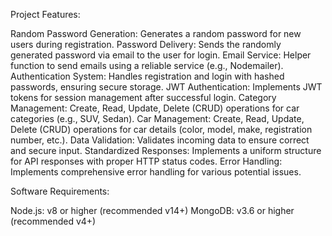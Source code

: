 Project Features:

Random Password Generation: Generates a random password for new users during registration.
Password Delivery: Sends the randomly generated password via email to the user for login.
Email Service: Helper function to send emails using a reliable service (e.g., Nodemailer).
Authentication System: Handles registration and login with hashed passwords, ensuring secure storage.
JWT Authentication: Implements JWT tokens for session management after successful login.
Category Management: Create, Read, Update, Delete (CRUD) operations for car categories (e.g., SUV, Sedan).
Car Management: Create, Read, Update, Delete (CRUD) operations for car details (color, model, make, registration number, etc.).
Data Validation: Validates incoming data to ensure correct and secure input.
Standardized Responses: Implements a uniform structure for API responses with proper HTTP status codes.
Error Handling: Implements comprehensive error handling for various potential issues.

Software Requirements:

Node.js: v8 or higher (recommended v14+)
MongoDB: v3.6 or higher (recommended v4+)